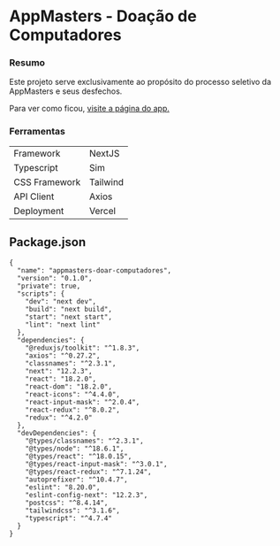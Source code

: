 # AppMasters - Doação de Computadores

### Resumo
Este projeto serve exclusivamente ao propósito do processo seletivo da AppMasters e seus desfechos. 

Para ver como ficou, [visite a página do app.](
https://appmasters-doar-computadores.vercel.app/)

### Ferramentas
<table>
<tr>
<td>Framework</td>
<td>NextJS</td>
</tr>
<tr>
<td>Typescript</td>
<td>Sim</td>
</tr>
<tr>
<td>CSS Framework</td>
<td>Tailwind</td>
</tr>
<tr>
<td>API Client</td>
<td>Axios</td>
</tr>
<tr>
<td>Deployment</td>
<td>Vercel</td>
</tr>
</table>

## Package.json
```
{
  "name": "appmasters-doar-computadores",
  "version": "0.1.0",
  "private": true,
  "scripts": {
    "dev": "next dev",
    "build": "next build",
    "start": "next start",
    "lint": "next lint"
  },
  "dependencies": {
    "@reduxjs/toolkit": "^1.8.3",
    "axios": "^0.27.2",
    "classnames": "^2.3.1",
    "next": "12.2.3",
    "react": "18.2.0",
    "react-dom": "18.2.0",
    "react-icons": "^4.4.0",
    "react-input-mask": "^2.0.4",
    "react-redux": "^8.0.2",
    "redux": "^4.2.0"
  },
  "devDependencies": {
    "@types/classnames": "^2.3.1",
    "@types/node": "^18.6.1",
    "@types/react": "^18.0.15",
    "@types/react-input-mask": "^3.0.1",
    "@types/react-redux": "^7.1.24",
    "autoprefixer": "^10.4.7",
    "eslint": "8.20.0",
    "eslint-config-next": "12.2.3",
    "postcss": "^8.4.14",
    "tailwindcss": "^3.1.6",
    "typescript": "^4.7.4"
  }
}
```